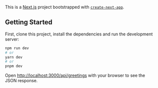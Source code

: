 This is a [Next.js](https://nextjs.org/) project bootstrapped with [`create-next-app`](https://github.com/vercel/next.js/tree/canary/packages/create-next-app).

## Getting Started

First, clone this project, install the dependencies and run the development server:

```bash
npm run dev
# or
yarn dev
# or
pnpm dev
```

Open [http://localhost:3000/api/greetings](http://localhost:3000/api/greetings) with your browser to see the JSON response.
